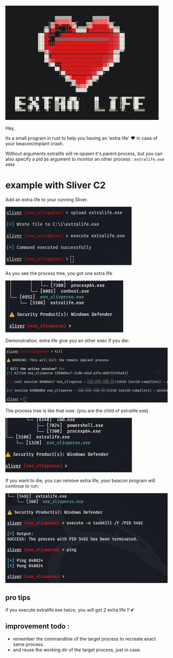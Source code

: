 ![Alt text](doc/banner.png?raw=true "EXTRA LIFE")

Hey,

Its a small program in rust to help you having an 'extra life' ❤️ in case of your beacon/implant crash.

Without arguments extralife will re-spawn it's parent process, but you can also specify a pid as argument to monitor an other process : `extralife.exe 4994`

# example with Sliver C2

Add an extra life to your running Sliver.

![Alt text](doc/add_extra-life.png?raw=true "Add an extra life")

As you see the process tree, you got one extra life

![Alt text](doc/yougot_an_extra_life.png?raw=true "Process tree of your extra life")

Demonstration, extra life give you an other exec if you die:

![Alt text](doc/extra_life.png?raw=true "EXTRA LIFE")

The process tree is like that now: (you are the child of extralife.exe)

![Alt text](doc/extra-life_save-you.png?raw=true "Process tree after death")

If you want to die, you can remove extra life, your beacon program will continue to run:

![Alt text](doc/remove_extra_life.png?raw=true "Remove")

## pro tips

if you execute extralife.exe twice, you will got 2 extra life !! 💕

## improvement todo :
- remember the commandline of the target process to recreate exact same process.
- and reuse the working dir of the target process, just in case.